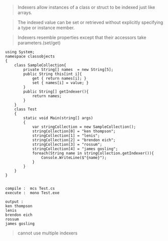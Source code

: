 > Indexers allow instances of a class or struct to be indexed just like arrays. 

> The indexed value can be set or retrieved without explicitly specifying a 
type or instance member. 

> Indexers resemble properties except that their accessors take parameters.(set/get)

    using System;  
    namespace classobjects  
    {           
        class SampleCollection{
            private String[] names  = new String[5];
            public String this[int i]{
                get { return names[i]; }
                set { names[i] = value; }
            }
            public String[] getIndexer(){
                return names;
            }
        }
        class Test  
        {  
            static void Main(string[] args)  
            {                  
                var stringCollection = new SampleCollection();
                stringCollection[0] = "ken thompson";
                stringCollection[1] = "lenis";
                stringCollection[2] = "brendon eich";
                stringCollection[3] = "rossum";
                stringCollection[4] = "james gosling";
                foreach(String name in stringCollection.getIndexer()){
                    Console.WriteLine($"{name}");
                }
            }  
        }  
    }  
    
     
    compile :  mcs Test.cs
    execute :  mono Test.exe
    
    output :
    ken thompson
    lenis
    brendon eich
    rossum
    james gosling


>   cannot use multiple indexers

